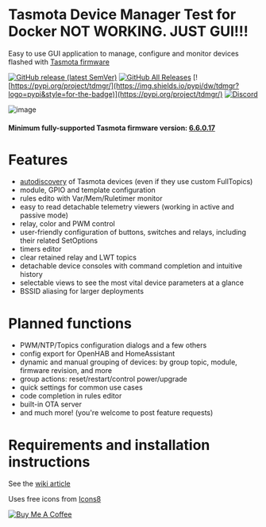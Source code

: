 # Tasmota Device Manager Test for Docker NOT WORKING. JUST GUI!!!
Easy to use GUI application to manage, configure and monitor devices flashed with [Tasmota firmware](https://github.com/arendst/Tasmota)

[![GitHub release (latest SemVer)](https://img.shields.io/github/v/release/jziolkowski/tdm?style=for-the-badge)](https://github.com/jziolkowski/tdm/releases/latest)
[![GitHub All Releases](https://img.shields.io/github/downloads/jziolkowski/tdm/total?logo=github&style=for-the-badge)](https://github.com/jziolkowski/tdm/releases/latest)
[![https://pypi.org/project/tdmgr/](https://img.shields.io/pypi/dw/tdmgr?logo=pypi&style=for-the-badge)](https://pypi.org/project/tdmgr/)
[![Discord](https://img.shields.io/discord/545967340794413078?logo=discord&style=for-the-badge)](https://discord.gg/eAhVDXM)

![image](https://user-images.githubusercontent.com/11555742/66050573-bf764900-e52d-11e9-8356-e3dbf4ef6205.png)

#### Minimum fully-supported Tasmota firmware version: [6.6.0.17](https://github.com/arendst/Tasmota/blob/development/tasmota/CHANGELOG.md#66017-20191009)

# Features

 - [autodiscovery](https://github.com/jziolkowski/tdm/wiki/Autodiscovery) of Tasmota devices (even if they use custom FullTopics)
 - module, GPIO and template configuration
 - rules edito with Var/Mem/Ruletimer monitor
 - easy to read detachable telemetry viewers (working in active and passive mode) 
 - relay, color and PWM control
 - user-friendly configuration of buttons, switches and relays, including their related SetOptions
 - timers editor
 - clear retained relay and LWT topics
 - detachable device consoles with command completion and intuitive history 
 - selectable views to see the most vital device parameters at a glance
 - BSSID aliasing for larger deployments

# Planned functions
  
 - PWM/NTP/Topics configuration dialogs and a few others
 - config export for OpenHAB and HomeAssistant
 - dynamic and manual grouping of devices: by group topic, module, firmware revision, and more
 - group actions: reset/restart/control power/upgrade
 - quick settings for common use cases
 - code completion in rules editor
 - built-in OTA server
 - and much more! (you're welcome to post feature requests)

# Requirements and installation instructions

See the [wiki article](https://github.com/jziolkowski/tdm/wiki/Prerequisites-installation-and-running)

Uses free icons from [Icons8](https://icons8.com)

<a href="https://www.buymeacoffee.com/eYmkLXO" target="_blank"><img src="https://bmc-cdn.nyc3.digitaloceanspaces.com/BMC-button-images/custom_images/orange_img.png" alt="Buy Me A Coffee" style="height: auto !important;width: auto !important;" ></a>
